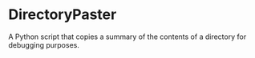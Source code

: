 # DirectoryPaster
A Python script that copies a summary of the contents of a directory for debugging purposes.
